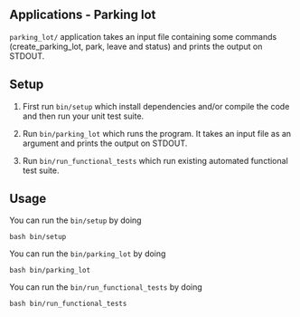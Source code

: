 ## Applications - Parking lot

`parking_lot/` application takes an input file containing some commands (create_parking_lot, park, leave and status) and prints the output on STDOUT.

## Setup

1. First run `bin/setup` which install dependencies and/or compile the code and then run your unit test suite.

2. Run `bin/parking_lot` which runs the program.  It takes an input file as an argument and prints the output on STDOUT.

3. Run `bin/run_functional_tests` which run existing automated functional test suite.

## Usage

You can run the `bin/setup` by doing
```
bash bin/setup
```

You can run the `bin/parking_lot` by doing
```
bash bin/parking_lot
```

You can run the `bin/run_functional_tests` by doing
```
bash bin/run_functional_tests
```
